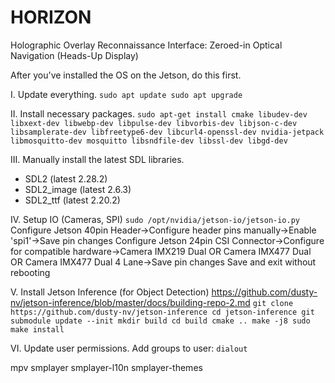 # HORIZON
Holographic Overlay Reconnaissance Interface: Zeroed-in Optical Navigation (Heads-Up Display)

After you've installed the OS on the Jetson, do this first.

I. Update everything.
`sudo apt update
sudo apt upgrade`

II. Install necessary packages.
`sudo apt-get install cmake libudev-dev libxext-dev libwebp-dev libpulse-dev libvorbis-dev libjson-c-dev libsamplerate-dev libfreetype6-dev libcurl4-openssl-dev nvidia-jetpack libmosquitto-dev mosquitto libsndfile-dev libssl-dev libgd-dev`

III. Manually install the latest SDL libraries.
- SDL2 (latest 2.28.2)
- SDL2_image (latest 2.6.3)
- SDL2_ttf (latest 2.20.2)

IV. Setup IO (Cameras, SPI)
`sudo /opt/nvidia/jetson-io/jetson-io.py`
Configure Jetson 40pin Header->Configure header pins manually->Enable 'spi1'->Save pin changes
Configure Jetson 24pin CSI Connector->Configure for compatible hardware->Camera IMX219 Dual OR Camera IMX477 Dual OR Camera IMX477 Dual 4 Lane->Save pin changes
Save and exit without rebooting

V. Install Jetson Inference (for Object Detection)
https://github.com/dusty-nv/jetson-inference/blob/master/docs/building-repo-2.md
`git clone https://github.com/dusty-nv/jetson-inference
cd jetson-inference
git submodule update --init
mkdir build
cd build
cmake ..
make -j8
sudo make install`

VI. Update user permissions.
Add groups to user: `dialout`

mpv smplayer smplayer-l10n smplayer-themes

